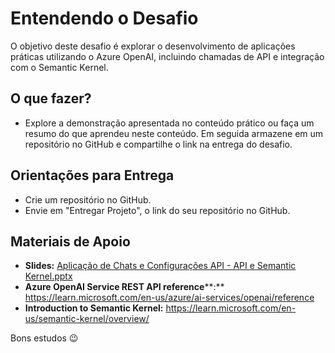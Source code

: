 # Entendendo o Desafio

O objetivo deste desafio é explorar o desenvolvimento de aplicações práticas utilizando o Azure OpenAI, incluindo chamadas de API e integração com o Semantic Kernel.

## O que fazer?

- Explore a demonstração apresentada no conteúdo prático ou faça um resumo do que aprendeu neste conteúdo. Em seguida armazene em um repositório no GitHub e compartilhe o link na entrega do desafio.

## Orientações para Entrega

- Crie um repositório no GitHub.
- Envie em "Entregar Projeto", o link do seu repositório no GitHub.

## Materiais de Apoio

- **Slides:** [Aplicação de Chats e Configurações API - API e Semantic Kernel.pptx](https://hermes.dio.me/files/assets/691028e1-c693-48ad-b995-fdb42a184b68.pptx)
- **Azure OpenAI Service REST API reference****:** https://learn.microsoft.com/en-us/azure/ai-services/openai/reference
- **Introduction to Semantic Kernel:** https://learn.microsoft.com/en-us/semantic-kernel/overview/

Bons estudos 😉